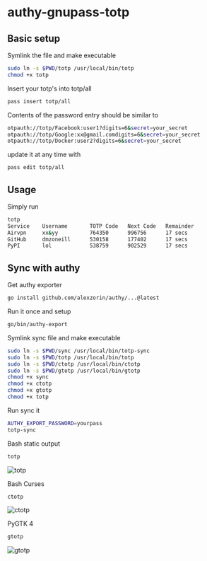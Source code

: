 # authy-gnupass-totp

## Basic setup
Symlink the file and make executable
```bash
sudo ln -s $PWD/totp /usr/local/bin/totp
chmod +x totp
```

Insert your totp's into totp/all
```bash
pass insert totp/all
```

Contents of the password entry should be similar to
```bash
otpauth://totp/Facebook:user1?digits=6&secret=your_secret
otpauth://totp/Google:xx@gmail.comdigits=6&secret=your_secret
otpauth://totp/Docker:user2?digits=6&secret=your_secret
```
update it at any time with
```bash
pass edit totp/all
```

## Usage
Simply run
```bash
totp
Service    Username       TOTP Code   Next Code   Remainder
Airvpn     xx&yy          764350      996756      17 secs
GitHub     dmzoneill      530158      177402      17 secs
PyPI       lol            538759      902529      17 secs
```

## Sync with authy

Get authy exporter
```bash
go install github.com/alexzorin/authy/...@latest
```
Run it once and setup
```bash
go/bin/authy-export
```

Symlink sync file and make executable
```bash
sudo ln -s $PWD/sync /usr/local/bin/totp-sync
sudo ln -s $PWD/totp /usr/local/bin/totp
sudo ln -s $PWD/ctotp /usr/local/bin/ctotp
sudo ln -s $PWD/gtotp /usr/local/bin/gtotp
chmod +x sync
chmod +x ctotp
chmod +x gtotp
chmod +x totp
```

Run sync it
```bash
AUTHY_EXPORT_PASSWORD=yourpass
totp-sync
```

Bash static output
```bash
totp
```
![totp](https://raw.githubusercontent.com/dmzoneill/pass-totp/main/imgs/totp.png)

Bash Curses
```bash
ctotp
```
![ctotp](https://raw.githubusercontent.com/dmzoneill/pass-totp/main/imgs/ctotp.png)

PyGTK 4
```bash
gtotp
```
![gtotp](https://raw.githubusercontent.com/dmzoneill/pass-totp/main/imgs/gtotp.png)
